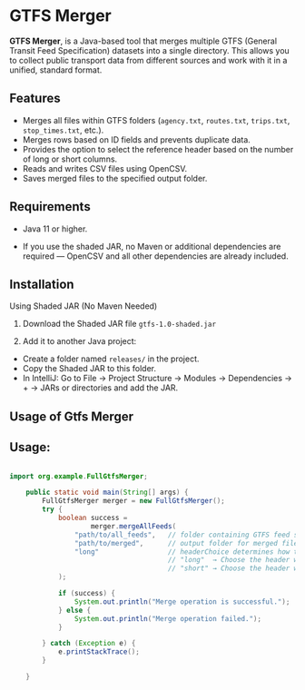 # GTFS Merger

**GTFS Merger**, is a Java-based tool that merges multiple GTFS (General Transit Feed Specification) datasets into a single directory.
This allows you to collect public transport data from different sources and work with it in a unified, standard format.

## Features
- Merges all files within GTFS folders (`agency.txt`, `routes.txt`, `trips.txt`, `stop_times.txt`, etc.).
- Merges rows based on ID fields and prevents duplicate data.
- Provides the option to select the reference header based on the number of long or short columns.
- Reads and writes CSV files using OpenCSV.
- Saves merged files to the specified output folder.

## Requirements

-  Java 11 or higher.

-  If you use the shaded JAR, no Maven or additional dependencies are required — OpenCSV and all other dependencies are already included.


## Installation

 Using Shaded JAR (No Maven Needed)
1. Download the Shaded JAR file
`gtfs-1.0-shaded.jar`

2. Add it to another Java project:

- Create a folder named `releases/` in the project.
- Copy the Shaded JAR to this folder.  
- In IntelliJ: Go to File → Project Structure → Modules → Dependencies → + → JARs or directories and add the JAR.

## Usage of Gtfs Merger

## Usage:
```java

import org.example.FullGtfsMerger;

    public static void main(String[] args) {
        FullGtfsMerger merger = new FullGtfsMerger();
        try {
            boolean success =
                    merger.mergeAllFeeds(
                "path/to/all_feeds",   // folder containing GTFS feed subfolders
                "path/to/merged",      // output folder for merged files
                "long"                 // headerChoice determines how the reference header is chosen:
                                       // "long"  → Choose the header with the most columns.
                                       // "short" → Choose the header with the fewest columns.
            );

            if (success) {
                System.out.println("Merge operation is successful.");
            } else {
                System.out.println("Merge operation failed.");
            }

        } catch (Exception e) {
            e.printStackTrace();
        }

    }
